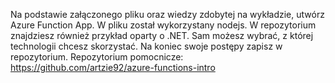 Na podstawie załączonego pliku oraz wiedzy zdobytej na wykładzie, utwórz Azure Function App.
W pliku został wykorzystany nodejs. W repozytorium znajdziesz również przykład oparty o .NET. Sam możesz wybrać, z której technologii chcesz skorzystać. Na koniec swoje postępy zapisz w repozytorium.
Repozytorium pomocnicze:
https://github.com/artzie92/azure-functions-intro
